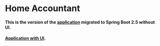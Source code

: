 <h1>Home Accountant</h1>

<h4>This is the version of the <a href="https://github.com/jegensomme/HomeAccountant">application</a> migrated to Spring Boot 2.5 without UI.</h4>

<h4><a href="http://my-home-accountant.herokuapp.com/">Application with UI</a>.</h4>